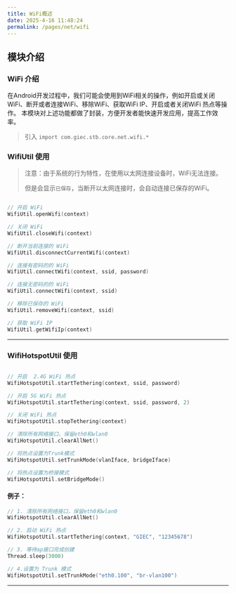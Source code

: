 ```yaml
---
title: WiFi概述
date: 2025-4-16 11:48:24
permalink: /pages/net/wifi
---
```

## 模块介绍

### WiFi 介绍

在Android开发过程中，我们可能会使用到WiFi相关的操作，例如开启或关闭WiFi、断开或者连接WiFi、移除WiFi、获取WiFi IP、开启或者关闭WiFi 热点等操作。
本模块对上述功能都做了封装，方便开发者能快速开发应用，提高工作效率。

> 引入 `import com.giec.stb.core.net.wifi.*`

### WifiUtil 使用

 > 注意：由于系统的行为特性，在使用以太网连接设备时，WiFi无法连接。
>
 >但是会显示`已保存`，当断开以太网连接时，会自动连接已保存的WiFi。

```kotlin

// 开启 WiFi
WifiUtil.openWifi(context)

// 关闭 WiFi
WifiUtil.closeWifi(context)

// 断开当前连接的 WiFi
WifiUtil.disconnectCurrentWifi(context)

// 连接有密码的的 WiFi
WifiUtil.connectWifi(context, ssid, password)

// 连接无密码的的 WiFi
WifiUtil.connectWifi(context, ssid)

// 移除已保存的 WiFi
WifiUtil.removeWifi(context, ssid)

// 获取 WiFi IP
WifiUtil.getWifiIp(context)

```

-------------------------------------------------------------------

### WifiHotspotUtil 使用

```kotlin

// 开启  2.4G WiFi 热点
WifiHotspotUtil.startTethering(context, ssid, password)

// 开启 5G WiFi 热点
WifiHotspotUtil.startTethering(context, ssid, password, 2)

// 关闭 WiFi 热点
WifiHotspotUtil.stopTethering(context)

// 清除所有网络接口，保留eth0和wlan0
WifiHotspotUtil.clearAllNet()

// 将热点设置为Trunk模式
WifiHotspotUtil.setTrunkMode(vlanIface, bridgeIface)

// 将热点设置为桥接模式
WifiHotspotUtil.setBridgeMode()
```
#### 例子：
```kotlin
// 1. 清除所有网络接口，保留eth0和wlan0
WifiHotspotUtil.clearAllNet()

// 2. 启动 WiFi 热点
WifiHotspotUtil.startTethering(context, "GIEC", "12345678")

// 3. 等待ap接口完成创建
Thread.sleep(3000)

// 4.设置为 Trunk 模式
WifiHotspotUtil.setTrunkMode("eth0.100", "br-vlan100")
```
-------------------------------------------------------------------